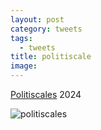 ```yaml
---
layout: post
category: tweets
tags:
  - tweets
title: politiscale
image:
---
```

[Politiscales](https://politiscales.fr/) 2024

![politiscales](https://i.ibb.co/4F8pJSS/canvas.png)

